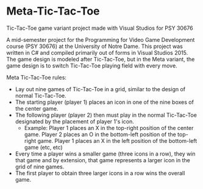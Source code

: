 # Meta-Tic-Tac-Toe
Tic-Tac-Toe game variant project made with Visual Studios for PSY 30676

A mid-semester project for the Programming for Video Game Development course (PSY 30676) at the University of Notre Dame.
This project was written in C# and compiled primarily out of forms in Visual Studios 2015. The game design is modeled after
Tic-Tac-Toe, but in the Meta variant, the game design is to switch Tic-Tac-Toe playing field with every move.

Meta Tic-Tac-Toe rules:
- Lay out nine games of Tic-Tac-Toe in a grid, similar to the design of normal Tic-Tac-Toe.
- The starting player (player 1) places an icon in one of the nine boxes of the center game.
- The following player (player 2) then must play in the normal Tic-Tac-Toe designated by the placement of player 1's icon.
   - Example: Player 1 places an X in the top-right position of the center game.
              Player 2 places an O in the bottom-left position of the top-right game.
              Player 1 places an X in the left position of the bottom-left game (etc, etc)
- Every time a player wins a smaller game (three icons in a row), they win that game and by extension, that game
  represents a larger icon in the grid of nine games.
- The first player to obtain three larger icons in a row wins the overall game.
